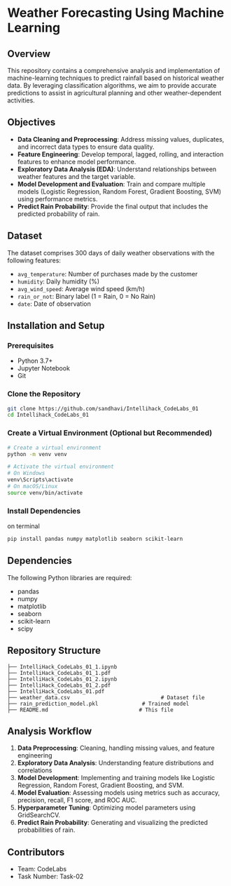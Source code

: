 # Weather Forecasting Using Machine Learning

## Overview
This repository contains a comprehensive analysis and implementation of machine-learning techniques to predict rainfall based on historical weather data. By leveraging classification algorithms, we aim to provide accurate predictions to assist in agricultural planning and other weather-dependent activities.

## Objectives
- **Data Cleaning and Preprocessing**: Address missing values, duplicates, and incorrect data types to ensure data quality.
- **Feature Engineering**: Develop temporal, lagged, rolling, and interaction features to enhance model performance.
- **Exploratory Data Analysis (EDA)**: Understand relationships between weather features and the target variable.
- **Model Development and Evaluation**: Train and compare multiple models (Logistic Regression, Random Forest, Gradient Boosting, SVM) using performance metrics.
- **Predict Rain Probability**: Provide the final output that includes the predicted probability of rain.

## Dataset
The dataset comprises 300 days of daily weather observations with the following features:
- `avg_temperature`: Number of purchases made by the customer
- `humidity`: Daily humidity (%)
- `avg_wind_speed`: Average wind speed (km/h)
- `rain_or_not`: Binary label (1 = Rain, 0 = No Rain)
- `date`: Date of observation

## Installation and Setup

### Prerequisites
- Python 3.7+
- Jupyter Notebook
- Git

### Clone the Repository
```bash
git clone https://github.com/sandhavi/Intellihack_CodeLabs_01
cd Intellihack_CodeLabs_01
```

### Create a Virtual Environment (Optional but Recommended)
```bash
# Create a virtual environment
python -m venv venv

# Activate the virtual environment
# On Windows
venv\Scripts\activate
# On macOS/Linux
source venv/bin/activate
```

### Install Dependencies
on terminal
```bash
pip install pandas numpy matplotlib seaborn scikit-learn
```

## Dependencies
The following Python libraries are required:
- pandas
- numpy
- matplotlib
- seaborn
- scikit-learn
- scipy

## Repository Structure
```
├── IntelliHack_CodeLabs_01_1.ipynb
├── IntelliHack_CodeLabs_01_1.pdf
├── IntelliHack_CodeLabs_01_2.ipynb
├── IntelliHack_CodeLabs_01_2.pdf
├── IntelliHack_CodeLabs_01.pdf
├── weather_data.csv                             # Dataset file
├── rain_prediction_model.pkl              # Trained model                             
├── README.md                             # This file
```

## Analysis Workflow
1. **Data Preprocessing**: Cleaning, handling missing values, and feature engineering
2. **Exploratory Data Analysis**: Understanding feature distributions and correlations
3. **Model Development**: Implementing and training models like Logistic Regression, Random Forest, Gradient Boosting, and SVM.
4. **Model Evaluation**: Assessing models using metrics such as accuracy, precision, recall, F1 score, and ROC AUC.
5. **Hyperparameter Tuning**: Optimizing model parameters using GridSearchCV.
6. **Predict Rain Probability**: Generating and visualizing the predicted probabilities of rain.

## Contributors
- Team: CodeLabs
- Task Number: Task-02
